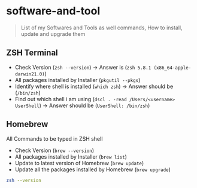 # software-and-tool
> List of my Softwares and Tools as well commands, How to install, update and upgrade them 

## ZSH Terminal

* Check Version  (`zsh --version`) -> Answer is (`zsh 5.8.1 (x86_64-apple-darwin21.0)`)
* All packages installed by Installer (`pkgutil --pkgs`)
* Identify where shell is installed (`which zsh`) -> Answer should be (`/bin/zsh`)
* Find out which shell i am using (`dscl . -read /Users/<username> UserShell`) -> Answer should be (`UserShell: /bin/zsh`)

## Homebrew

All Commands to be typed in ZSH shell 

* Check Version  (`brew --version`)
* All packages installed by Installer (`brew list`)
* Update to latest version of Homebrew (`brew update`)
* Update all the packages installed by Homebrew (`brew upgrade`)

```sh
zsh --version 
```


